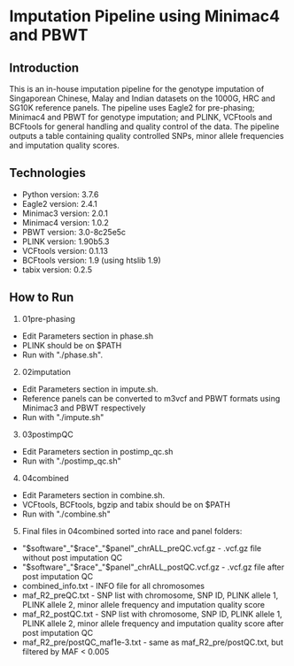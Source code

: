 # Imputation Pipeline using Minimac4 and PBWT

## Introduction

This is an in-house imputation pipeline for the genotype imputation of Singaporean Chinese, Malay and Indian datasets on the 1000G, HRC and SG10K reference panels. The pipeline uses Eagle2 for pre-phasing; Minimac4 and PBWT for genotype imputation; and  PLINK, VCFtools and BCFtools for general handling and quality control of the data. The pipeline outputs a table containing quality controlled SNPs, minor allele frequencies and imputation quality scores.

## Technologies
* Python version: 3.7.6
* Eagle2 version: 2.4.1
* Minimac3 version: 2.0.1
* Minimac4 version: 1.0.2
* PBWT version: 3.0-8c25e5c
* PLINK version: 1.90b5.3
* VCFtools version: 0.1.13
* BCFtools version: 1.9 (using htslib 1.9)
* tabix version: 0.2.5

## How to Run
1. 01pre-phasing 
* Edit Parameters section in phase.sh
* PLINK should be on $PATH 
* Run with "./phase.sh".
2. 02imputation 
* Edit Parameters section in impute.sh.
* Reference panels can be converted to m3vcf and PBWT formats using Minimac3 and PBWT respectively
* Run with "./impute.sh"
3. 03postimpQC
* Edit Parameters section in postimp_qc.sh
* Run with "./postimp_qc.sh"
4. 04combined
* Edit Parameters section in combine.sh.
* VCFtools, BCFtools, bgzip and tabix should be on $PATH
* Run with "./combine.sh"
5. Final files in 04combined sorted into race and panel folders:
* "$software"_"$race"_"$panel"_chrALL_preQC.vcf.gz - .vcf.gz file without post imputation QC
* "$software"_"$race"_"$panel"_chrALL_postQC.vcf.gz - .vcf.gz file after post imputation QC 
* combined_info.txt - INFO file for all chromosomes
* maf_R2_preQC.txt - SNP list with chromosome, SNP ID, PLINK allele 1, PLINK allele 2, minor allele frequency and imputation quality score
* maf_R2_postQC.txt - SNP list with chromosome, SNP ID, PLINK allele 1, PLINK allele 2, minor allele frequency and imputation quality score after post imputation QC
* maf_R2_pre/postQC_maf1e-3.txt - same as maf_R2_pre/postQC.txt, but filtered by MAF < 0.005
